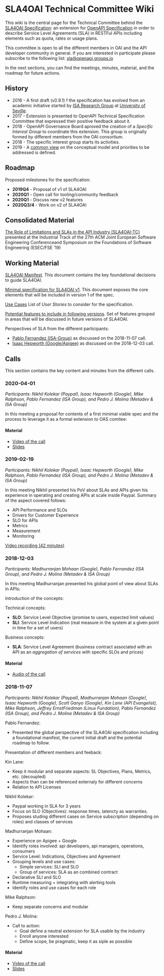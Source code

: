 # SLA4OAI Technical Committee Wiki

This wiki is the central page for the Technical Committee behind the [SLA4OAI Specification](https://github.com/isa-group/SLA4OAI-Specification): an extension for [OpenAPI Specification](https://github.com/OAI/OpenAPI-Specification) in order to describe Service Level Agreements (SLA) in RESTFul APIs including elements such as quota, rates or usage plans.

This committee is open to all the different members in OAI and the API developer community in general. If you are interested in participate please subscribe to the following list: [sla@openapi.groups.io](https://openapi.groups.io/g/sla)

In the next sections, you can find the meetings, minutes, material, and the roadmap for future actions. 

## History

 - 2016 - A first draft (v0.9.1) f the specification has evolved from an academic initiative started by [ISA Research Group](http://www.isa.us.es) at [University of Seville](http://www.us.es).
 - 2017 - Extension is presented to OpenAPI Technical Specification Committee that expressed their positive feedback about it. 
 - 2018 - OpenAPI Governance Board aproved the creation of a *Specific Interest Group* to coordinate this extension. This group is originally formed by different members from the OAI consortium.
 - 2018 - The specific interest group starts its activities.
 - 2019 - A [common view](docs/2019_ESEC_FSE_IndustryTrack_The_role_of_SLAs_in_the_API_industry.pdf) on the conceptual model and priorities to be addressed is defined.
 
## Roadmap

Proposed milestones for the specification:
 - **2019Q4** - Proposal of v1 of SLA4OAI
 - **2020Q1** - Open call for tooling/community feedback
 - **2020Q1** - Discuss new v2 features
 - **2020Q3/4** - Work on v2 of SLA4OAI

## Consolidated Material

[The Role of Limitations and SLAs in the API Industry (SLA4OAI-TC)](docs/2019_ESEC_FSE_IndustryTrack_The_role_of_SLAs_in_the_API_industry.pdf) presented at the Industrial Track of the 27th ACM Joint European Software Engineering Conferenceand Symposium on the Foundations of Software Engineering (ESEC/FSE ’19)

## Working Material
[SLA4OAI Manifest](./Manifest.md). This document contains the key foundational decisions to guide SLA4OAI.

[Minimal specification for SLA4OAI v1](FirstMinimalSpecification.md). This document exposes the core elements that will be included in version 1 of the spec.

[Use Cases](UseCases.md) List of *User Stories* to consider for the specification.

[Potential features to include in following versions](PotentialFeatures.md). Set of features grouped in areas that will be discussed in future versions of SLA4OAI.

Perspectives of SLA from the different participants: 
- [Pablo Fernandez (ISA-Group)](https://drive.google.com/open?id=1sBjd8FR4zVqF5wYBzvnWrpncCmO2AJv1) as discussed on the 2018-11-07 call.
- [Isaac Hepworth (Google/Apigee)](docs/API%20Service%20Levels%20and%20OpenAPI.pdf) as discussed on the 2018-12-03 call.

## Calls
This section contains the key content and minutes from the different calls.

### 2020-04-01
*Participants:  Nikhil Kolekar (Paypal), Isaac Hepworth (Google), Mike Ralphson, Pablo Fernandez (ISA Group), and Pedro J. Molina (Metadev & ISA Group)*

In this meeting a proposal for contents of a first minimal viable spec and the process to leverage it as a formal extension to OAS comitee:

#### Material
 - [Video of the call](https://drive.google.com/file/d/1IYhH1UlGa5z6uHI70VF_QpBEqYLqazOS/view?usp=sharing)
 - [Slides](https://drive.google.com/open?id=1tAkegexohOlW6-Sn-Q3q12kkg_5pPvsF06qeB7bIlns)


### 2019-02-19
*Participants:  Nikhil Kolekar (Paypal), Isaac Hepworth (Google), Mike Ralphson, Pablo Fernandez (ISA Group), and Pedro J. Molina (Metadev & ISA Group)*

In this meeting Nikhil presented his PoV about SLAs and APIs given his experience in operating and creating APIs at scale inside Paypal. Summary of the aspect covered follows:

- API Performance and SLOs
- Drivers for Customer Experience
- SLO for APIs
- Metrics
- Measurement
- Monitoring

[Video recording (42 minutes)](https://drive.google.com/open?id=1DR6z103Q1YU589euhz1BCcd8YXCWD5k1)


### 2018-12-03
*Participants: Madhurranjan Mohaan (Google), Pablo Fernandez (ISA Group), and Pedro J. Molina (Metadev & ISA Group)*

In this meeting Madhurranjan presented his global point of view about SLAs in APIs:

Introduction of the concepts:

Technical concepts:
- **SLO**: Service Level Objective (promise to users, expected limit values)
- **SLI**: Service Level Indication (real measure in the system at a given point in time for a set of users)

Business concepts:
- **SLA**: Service Level Agreement (business contract associated with an API as an *aggregation of services* with specific SLOs and prices)

#### Material
 - [Audio of the call](https://drive.google.com/open?id=17zDfDFmZw8IF_JhWtW7L2qWUofPEkguI)
 
### 2018-11-07
*Participants: Nikhil Kolekar (Paypal), Madhurranjan Mohaan (Google), Isaac Hepworth (Google), Scott Ganyo (Google), Kin Lane (API Evangelist), Mike Ralphson, Jeffrey ErnstFriedman (Linux Fundation), Pablo Fernandez (ISA Group), and Pedro J. Molina (Metadev & ISA Group)*

Pablo Fernandez:
- Presented the global perspective of the SLA4OAI specification including a foundational manifest, the current initial draft and the potential roadmap to follow. 

Presentation of different members and feeback:

Kin Lane: 
- Keep it modular and separate aspects: SL Objectives, Plans, Metrics, etc. (decoupled)
- Aspects than can be referenced externaly for different concerns
- Relation to API Licenses

Nikhil Kolekar:
- Paypal working in SLA for 3 years
- Focus on SLO (Objectives): response times, latencty as warranties.
- Proposes studing different cases on Service subscription (depending on roles) and classes of services

Madhurranjan Mohaan: 
- Experience on Apigee + Google
- Identify roles involved: api developers, api managers, operations, consumers
- Service Level: Indications, Objectives and Agreement
- Grouping levels and use cases:
    - Simple services: SLI and SLO
    - Group of services: SLA as an combined contract
- Declarative SLI and SLO
- Runtime measuring + integrating with alerting tools
- Identify roles and use cases for each role

Mike Ralphson:
- Keep separate concerns and modular

Pedro J. Molina:
- Call to action:
    - Goal define a neutral extension for SLA usable by the industry
    - Enroll anyone interested
    - Define scope, be pragmatic, keep it as siple as possible


#### Material
 - [Video of the call](https://drive.google.com/open?id=1R7TNYZQruRXmaIJuREls9lRslapptNFY)
 - [Slides](https://drive.google.com/open?id=1sBjd8FR4zVqF5wYBzvnWrpncCmO2AJv1)



